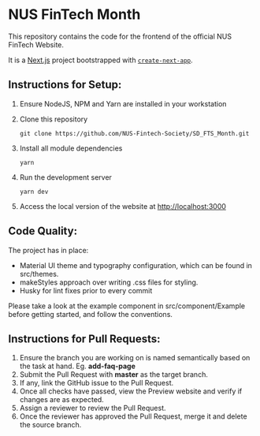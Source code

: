 # NUS FinTech Month

This repository contains the code for the frontend of the official NUS FinTech Website.

It is a [Next.js](https://nextjs.org/) project bootstrapped with [`create-next-app`](https://github.com/vercel/next.js/tree/canary/packages/create-next-app).

## Instructions for Setup:

1.  Ensure NodeJS, NPM and Yarn are installed in your workstation
2.  Clone this repository

        git clone https://github.com/NUS-Fintech-Society/SD_FTS_Month.git

3.  Install all module dependencies

        yarn

4.  Run the development server

        yarn dev

5.  Access the local version of the website at [http://localhost:3000](http://localhost:3000)

## Code Quality:

The project has in place:

- Material UI theme and typography configuration, which can be found in src/themes.
- makeStyles approach over writing .css files for styling.
- Husky for lint fixes prior to every commit

Please take a look at the example component in src/component/Example before getting started, and follow the conventions.

## Instructions for Pull Requests:

1. Ensure the branch you are working on is named semantically based on the task at hand. Eg. **add-faq-page**
2. Submit the Pull Request with **master** as the target branch.
3. If any, link the GitHub issue to the Pull Request.
4. Once all checks have passed, view the Preview website and verify if changes are as expected.
5. Assign a reviewer to review the Pull Request.
6. Once the reviewer has approved the Pull Request, merge it and delete the source branch.
